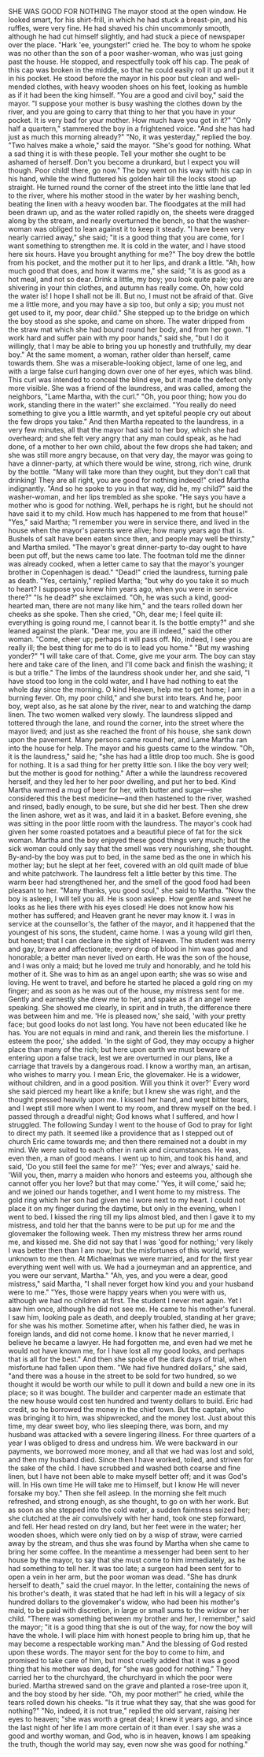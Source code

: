 SHE WAS GOOD FOR NOTHING
The
mayor
stood
at
the
open
window.
He
looked
smart,
for
his
shirt-frill,
in
which
he
had
stuck
a
breast-pin,
and
his
ruffles,
were
very
fine.
He
had
shaved
his
chin
uncommonly
smooth,
although
he
had
cut
himself
slightly,
and
had
stuck
a
piece
of
newspaper
over
the
place.
"Hark
'ee,
youngster!"
cried
he.
The
boy
to
whom
he
spoke
was
no
other
than
the
son
of
a
poor
washer-woman,
who
was
just
going
past
the
house.
He
stopped,
and
respectfully
took
off
his
cap.
The
peak
of
this
cap
was
broken
in
the
middle,
so
that
he
could
easily
roll
it
up
and
put
it
in
his
pocket.
He
stood
before
the
mayor
in
his
poor
but
clean
and
well-mended
clothes,
with
heavy
wooden
shoes
on
his
feet,
looking
as
humble
as
if
it
had
been
the
king
himself.
"You
are
a
good
and
civil
boy,"
said
the
mayor.
"I
suppose
your
mother
is
busy
washing
the
clothes
down
by
the
river,
and
you
are
going
to
carry
that
thing
to
her
that
you
have
in
your
pocket.
It
is
very
bad
for
your
mother.
How
much
have
you
got
in
it?"
"Only
half
a
quartern,"
stammered
the
boy
in
a
frightened
voice.
"And
she
has
had
just
as
much
this
morning
already?"
"No,
it
was
yesterday,"
replied
the
boy.
"Two
halves
make
a
whole,"
said
the
mayor.
"She's
good
for
nothing.
What
a
sad
thing
it
is
with
these
people.
Tell
your
mother
she
ought
to
be
ashamed
of
herself.
Don't
you
become
a
drunkard,
but
I
expect
you
will
though.
Poor
child!
there,
go
now."
The
boy
went
on
his
way
with
his
cap
in
his
hand,
while
the
wind
fluttered
his
golden
hair
till
the
locks
stood
up
straight.
He
turned
round
the
corner
of
the
street
into
the
little
lane
that
led
to
the
river,
where
his
mother
stood
in
the
water
by
her
washing
bench,
beating
the
linen
with
a
heavy
wooden
bar.
The
floodgates
at
the
mill
had
been
drawn
up,
and
as
the
water
rolled
rapidly
on,
the
sheets
were
dragged
along
by
the
stream,
and
nearly
overturned
the
bench,
so
that
the
washer-woman
was
obliged
to
lean
against
it
to
keep
it
steady.
"I
have
been
very
nearly
carried
away,"
she
said;
"it
is
a
good
thing
that
you
are
come,
for
I
want
something
to
strengthen
me.
It
is
cold
in
the
water,
and
I
have
stood
here
six
hours.
Have
you
brought
anything
for
me?"
The
boy
drew
the
bottle
from
his
pocket,
and
the
mother
put
it
to
her
lips,
and
drank
a
little.
"Ah,
how
much
good
that
does,
and
how
it
warms
me,"
she
said;
"it
is
as
good
as
a
hot
meal,
and
not
so
dear.
Drink
a
little,
my
boy;
you
look
quite
pale;
you
are
shivering
in
your
thin
clothes,
and
autumn
has
really
come.
Oh,
how
cold
the
water
is!
I
hope
I
shall
not
be
ill.
But
no,
I
must
not
be
afraid
of
that.
Give
me
a
little
more,
and
you
may
have
a
sip
too,
but
only
a
sip;
you
must
not
get
used
to
it,
my
poor,
dear
child."
She
stepped
up
to
the
bridge
on
which
the
boy
stood
as
she
spoke,
and
came
on
shore.
The
water
dripped
from
the
straw
mat
which
she
had
bound
round
her
body,
and
from
her
gown.
"I
work
hard
and
suffer
pain
with
my
poor
hands,"
said
she,
"but
I
do
it
willingly,
that
I
may
be
able
to
bring
you
up
honestly
and
truthfully,
my
dear
boy."
At
the
same
moment,
a
woman,
rather
older
than
herself,
came
towards
them.
She
was
a
miserable-looking
object,
lame
of
one
leg,
and
with
a
large
false
curl
hanging
down
over
one
of
her
eyes,
which
was
blind.
This
curl
was
intended
to
conceal
the
blind
eye,
but
it
made
the
defect
only
more
visible.
She
was
a
friend
of
the
laundress,
and
was
called,
among
the
neighbors,
"Lame
Martha,
with
the
curl."
"Oh,
you
poor
thing;
how
you
do
work,
standing
there
in
the
water!"
she
exclaimed.
"You
really
do
need
something
to
give
you
a
little
warmth,
and
yet
spiteful
people
cry
out
about
the
few
drops
you
take."
And
then
Martha
repeated
to
the
laundress,
in
a
very
few
minutes,
all
that
the
mayor
had
said
to
her
boy,
which
she
had
overheard;
and
she
felt
very
angry
that
any
man
could
speak,
as
he
had
done,
of
a
mother
to
her
own
child,
about
the
few
drops
she
had
taken;
and
she
was
still
more
angry
because,
on
that
very
day,
the
mayor
was
going
to
have
a
dinner-party,
at
which
there
would
be
wine,
strong,
rich
wine,
drunk
by
the
bottle.
"Many
will
take
more
than
they
ought,
but
they
don't
call
that
drinking!
They
are
all
right,
you
are
good
for
nothing
indeed!"
cried
Martha
indignantly.
"And
so
he
spoke
to
you
in
that
way,
did
he,
my
child?"
said
the
washer-woman,
and
her
lips
trembled
as
she
spoke.
"He
says
you
have
a
mother
who
is
good
for
nothing.
Well,
perhaps
he
is
right,
but
he
should
not
have
said
it
to
my
child.
How
much
has
happened
to
me
from
that
house!"
"Yes,"
said
Martha;
"I
remember
you
were
in
service
there,
and
lived
in
the
house
when
the
mayor's
parents
were
alive;
how
many
years
ago
that
is.
Bushels
of
salt
have
been
eaten
since
then,
and
people
may
well
be
thirsty,"
and
Martha
smiled.
"The
mayor's
great
dinner-party
to-day
ought
to
have
been
put
off,
but
the
news
came
too
late.
The
footman
told
me
the
dinner
was
already
cooked,
when
a
letter
came
to
say
that
the
mayor's
younger
brother
in
Copenhagen
is
dead."
"Dead!"
cried
the
laundress,
turning
pale
as
death.
"Yes,
certainly,"
replied
Martha;
"but
why
do
you
take
it
so
much
to
heart?
I
suppose
you
knew
him
years
ago,
when
you
were
in
service
there?"
"Is
he
dead?"
she
exclaimed.
"Oh,
he
was
such
a
kind,
good-hearted
man,
there
are
not
many
like
him,"
and
the
tears
rolled
down
her
cheeks
as
she
spoke.
Then
she
cried,
"Oh,
dear
me;
I
feel
quite
ill:
everything
is
going
round
me,
I
cannot
bear
it.
Is
the
bottle
empty?"
and
she
leaned
against
the
plank.
"Dear
me,
you
are
ill
indeed,"
said
the
other
woman.
"Come,
cheer
up;
perhaps
it
will
pass
off.
No,
indeed,
I
see
you
are
really
ill;
the
best
thing
for
me
to
do
is
to
lead
you
home."
"But
my
washing
yonder?"
"I
will
take
care
of
that.
Come,
give
me
your
arm.
The
boy
can
stay
here
and
take
care
of
the
linen,
and
I'll
come
back
and
finish
the
washing;
it
is
but
a
trifle."
The
limbs
of
the
laundress
shook
under
her,
and
she
said,
"I
have
stood
too
long
in
the
cold
water,
and
I
have
had
nothing
to
eat
the
whole
day
since
the
morning.
O
kind
Heaven,
help
me
to
get
home;
I
am
in
a
burning
fever.
Oh,
my
poor
child,"
and
she
burst
into
tears.
And
he,
poor
boy,
wept
also,
as
he
sat
alone
by
the
river,
near
to
and
watching
the
damp
linen.
The
two
women
walked
very
slowly.
The
laundress
slipped
and
tottered
through
the
lane,
and
round
the
corner,
into
the
street
where
the
mayor
lived;
and
just
as
she
reached
the
front
of
his
house,
she
sank
down
upon
the
pavement.
Many
persons
came
round
her,
and
Lame
Martha
ran
into
the
house
for
help.
The
mayor
and
his
guests
came
to
the
window.
"Oh,
it
is
the
laundress,"
said
he;
"she
has
had
a
little
drop
too
much.
She
is
good
for
nothing.
It
is
a
sad
thing
for
her
pretty
little
son.
I
like
the
boy
very
well;
but
the
mother
is
good
for
nothing."
After
a
while
the
laundress
recovered
herself,
and
they
led
her
to
her
poor
dwelling,
and
put
her
to
bed.
Kind
Martha
warmed
a
mug
of
beer
for
her,
with
butter
and
sugar—she
considered
this
the
best
medicine—and
then
hastened
to
the
river,
washed
and
rinsed,
badly
enough,
to
be
sure,
but
she
did
her
best.
Then
she
drew
the
linen
ashore,
wet
as
it
was,
and
laid
it
in
a
basket.
Before
evening,
she
was
sitting
in
the
poor
little
room
with
the
laundress.
The
mayor's
cook
had
given
her
some
roasted
potatoes
and
a
beautiful
piece
of
fat
for
the
sick
woman.
Martha
and
the
boy
enjoyed
these
good
things
very
much;
but
the
sick
woman
could
only
say
that
the
smell
was
very
nourishing,
she
thought.
By-and-by
the
boy
was
put
to
bed,
in
the
same
bed
as
the
one
in
which
his
mother
lay;
but
he
slept
at
her
feet,
covered
with
an
old
quilt
made
of
blue
and
white
patchwork.
The
laundress
felt
a
little
better
by
this
time.
The
warm
beer
had
strengthened
her,
and
the
smell
of
the
good
food
had
been
pleasant
to
her.
"Many
thanks,
you
good
soul,"
she
said
to
Martha.
"Now
the
boy
is
asleep,
I
will
tell
you
all.
He
is
soon
asleep.
How
gentle
and
sweet
he
looks
as
he
lies
there
with
his
eyes
closed!
He
does
not
know
how
his
mother
has
suffered;
and
Heaven
grant
he
never
may
know
it.
I
was
in
service
at
the
counsellor's,
the
father
of
the
mayor,
and
it
happened
that
the
youngest
of
his
sons,
the
student,
came
home.
I
was
a
young
wild
girl
then,
but
honest;
that
I
can
declare
in
the
sight
of
Heaven.
The
student
was
merry
and
gay,
brave
and
affectionate;
every
drop
of
blood
in
him
was
good
and
honorable;
a
better
man
never
lived
on
earth.
He
was
the
son
of
the
house,
and
I
was
only
a
maid;
but
he
loved
me
truly
and
honorably,
and
he
told
his
mother
of
it.
She
was
to
him
as
an
angel
upon
earth;
she
was
so
wise
and
loving.
He
went
to
travel,
and
before
he
started
he
placed
a
gold
ring
on
my
finger;
and
as
soon
as
he
was
out
of
the
house,
my
mistress
sent
for
me.
Gently
and
earnestly
she
drew
me
to
her,
and
spake
as
if
an
angel
were
speaking.
She
showed
me
clearly,
in
spirit
and
in
truth,
the
difference
there
was
between
him
and
me.
'He
is
pleased
now,'
she
said,
'with
your
pretty
face;
but
good
looks
do
not
last
long.
You
have
not
been
educated
like
he
has.
You
are
not
equals
in
mind
and
rank,
and
therein
lies
the
misfortune.
I
esteem
the
poor,'
she
added.
'In
the
sight
of
God,
they
may
occupy
a
higher
place
than
many
of
the
rich;
but
here
upon
earth
we
must
beware
of
entering
upon
a
false
track,
lest
we
are
overturned
in
our
plans,
like
a
carriage
that
travels
by
a
dangerous
road.
I
know
a
worthy
man,
an
artisan,
who
wishes
to
marry
you.
I
mean
Eric,
the
glovemaker.
He
is
a
widower,
without
children,
and
in
a
good
position.
Will
you
think
it
over?'
Every
word
she
said
pierced
my
heart
like
a
knife;
but
I
knew
she
was
right,
and
the
thought
pressed
heavily
upon
me.
I
kissed
her
hand,
and
wept
bitter
tears,
and
I
wept
still
more
when
I
went
to
my
room,
and
threw
myself
on
the
bed.
I
passed
through
a
dreadful
night;
God
knows
what
I
suffered,
and
how
I
struggled.
The
following
Sunday
I
went
to
the
house
of
God
to
pray
for
light
to
direct
my
path.
It
seemed
like
a
providence
that
as
I
stepped
out
of
church
Eric
came
towards
me;
and
then
there
remained
not
a
doubt
in
my
mind.
We
were
suited
to
each
other
in
rank
and
circumstances.
He
was,
even
then,
a
man
of
good
means.
I
went
up
to
him,
and
took
his
hand,
and
said,
'Do
you
still
feel
the
same
for
me?'
'Yes;
ever
and
always,'
said
he.
'Will
you,
then,
marry
a
maiden
who
honors
and
esteems
you,
although
she
cannot
offer
you
her
love?
but
that
may
come.'
'Yes,
it
will
come,'
said
he;
and
we
joined
our
hands
together,
and
I
went
home
to
my
mistress.
The
gold
ring
which
her
son
had
given
me
I
wore
next
to
my
heart.
I
could
not
place
it
on
my
finger
during
the
daytime,
but
only
in
the
evening,
when
I
went
to
bed.
I
kissed
the
ring
till
my
lips
almost
bled,
and
then
I
gave
it
to
my
mistress,
and
told
her
that
the
banns
were
to
be
put
up
for
me
and
the
glovemaker
the
following
week.
Then
my
mistress
threw
her
arms
round
me,
and
kissed
me.
She
did
not
say
that
I
was
'good
for
nothing;'
very
likely
I
was
better
then
than
I
am
now;
but
the
misfortunes
of
this
world,
were
unknown
to
me
then.
At
Michaelmas
we
were
married,
and
for
the
first
year
everything
went
well
with
us.
We
had
a
journeyman
and
an
apprentice,
and
you
were
our
servant,
Martha."
"Ah,
yes,
and
you
were
a
dear,
good
mistress,"
said
Martha,
"I
shall
never
forget
how
kind
you
and
your
husband
were
to
me."
"Yes,
those
were
happy
years
when
you
were
with
us,
although
we
had
no
children
at
first.
The
student
I
never
met
again.
Yet
I
saw
him
once,
although
he
did
not
see
me.
He
came
to
his
mother's
funeral.
I
saw
him,
looking
pale
as
death,
and
deeply
troubled,
standing
at
her
grave;
for
she
was
his
mother.
Sometime
after,
when
his
father
died,
he
was
in
foreign
lands,
and
did
not
come
home.
I
know
that
he
never
married,
I
believe
he
became
a
lawyer.
He
had
forgotten
me,
and
even
had
we
met
he
would
not
have
known
me,
for
I
have
lost
all
my
good
looks,
and
perhaps
that
is
all
for
the
best."
And
then
she
spoke
of
the
dark
days
of
trial,
when
misfortune
had
fallen
upon
them.
"We
had
five
hundred
dollars,"
she
said,
"and
there
was
a
house
in
the
street
to
be
sold
for
two
hundred,
so
we
thought
it
would
be
worth
our
while
to
pull
it
down
and
build
a
new
one
in
its
place;
so
it
was
bought.
The
builder
and
carpenter
made
an
estimate
that
the
new
house
would
cost
ten
hundred
and
twenty
dollars
to
build.
Eric
had
credit,
so
he
borrowed
the
money
in
the
chief
town.
But
the
captain,
who
was
bringing
it
to
him,
was
shipwrecked,
and
the
money
lost.
Just
about
this
time,
my
dear
sweet
boy,
who
lies
sleeping
there,
was
born,
and
my
husband
was
attacked
with
a
severe
lingering
illness.
For
three
quarters
of
a
year
I
was
obliged
to
dress
and
undress
him.
We
were
backward
in
our
payments,
we
borrowed
more
money,
and
all
that
we
had
was
lost
and
sold,
and
then
my
husband
died.
Since
then
I
have
worked,
toiled,
and
striven
for
the
sake
of
the
child.
I
have
scrubbed
and
washed
both
coarse
and
fine
linen,
but
I
have
not
been
able
to
make
myself
better
off;
and
it
was
God's
will.
In
His
own
time
He
will
take
me
to
Himself,
but
I
know
He
will
never
forsake
my
boy."
Then
she
fell
asleep.
In
the
morning
she
felt
much
refreshed,
and
strong
enough,
as
she
thought,
to
go
on
with
her
work.
But
as
soon
as
she
stepped
into
the
cold
water,
a
sudden
faintness
seized
her;
she
clutched
at
the
air
convulsively
with
her
hand,
took
one
step
forward,
and
fell.
Her
head
rested
on
dry
land,
but
her
feet
were
in
the
water;
her
wooden
shoes,
which
were
only
tied
on
by
a
wisp
of
straw,
were
carried
away
by
the
stream,
and
thus
she
was
found
by
Martha
when
she
came
to
bring
her
some
coffee.
In
the
meantime
a
messenger
had
been
sent
to
her
house
by
the
mayor,
to
say
that
she
must
come
to
him
immediately,
as
he
had
something
to
tell
her.
It
was
too
late;
a
surgeon
had
been
sent
for
to
open
a
vein
in
her
arm,
but
the
poor
woman
was
dead.
"She
has
drunk
herself
to
death,"
said
the
cruel
mayor.
In
the
letter,
containing
the
news
of
his
brother's
death,
it
was
stated
that
he
had
left
in
his
will
a
legacy
of
six
hundred
dollars
to
the
glovemaker's
widow,
who
had
been
his
mother's
maid,
to
be
paid
with
discretion,
in
large
or
small
sums
to
the
widow
or
her
child.
"There
was
something
between
my
brother
and
her,
I
remember,"
said
the
mayor;
"it
is
a
good
thing
that
she
is
out
of
the
way,
for
now
the
boy
will
have
the
whole.
I
will
place
him
with
honest
people
to
bring
him
up,
that
he
may
become
a
respectable
working
man."
And
the
blessing
of
God
rested
upon
these
words.
The
mayor
sent
for
the
boy
to
come
to
him,
and
promised
to
take
care
of
him,
but
most
cruelly
added
that
it
was
a
good
thing
that
his
mother
was
dead,
for
"she
was
good
for
nothing."
They
carried
her
to
the
churchyard,
the
churchyard
in
which
the
poor
were
buried.
Martha
strewed
sand
on
the
grave
and
planted
a
rose-tree
upon
it,
and
the
boy
stood
by
her
side.
"Oh,
my
poor
mother!"
he
cried,
while
the
tears
rolled
down
his
cheeks.
"Is
it
true
what
they
say,
that
she
was
good
for
nothing?"
"No,
indeed,
it
is
not
true,"
replied
the
old
servant,
raising
her
eyes
to
heaven;
"she
was
worth
a
great
deal;
I
knew
it
years
ago,
and
since
the
last
night
of
her
life
I
am
more
certain
of
it
than
ever.
I
say
she
was
a
good
and
worthy
woman,
and
God,
who
is
in
heaven,
knows
I
am
speaking
the
truth,
though
the
world
may
say,
even
now
she
was
good
for
nothing."
